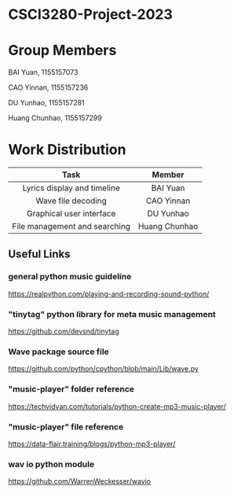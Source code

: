 # CSCI3280-Project-2023

# Group Members

BAI Yuan, 1155157073

CAO Yinnan, 1155157236

DU Yunhao, 1155157281

Huang Chunhao, 1155157299

# Work Distribution
| Task | Member | 
| :----: | :----: | 
| Lyrics display and timeline | BAI Yuan | 
| Wave file decoding | CAO Yinnan | 
| Graphical user interface | DU Yunhao | 
| File management and searching | Huang Chunhao | 

## Useful Links
### general python music guideline
https://realpython.com/playing-and-recording-sound-python/
### "tinytag" python library for meta music management
https://github.com/devsnd/tinytag
### Wave package source file
https://github.com/python/cpython/blob/main/Lib/wave.py
### "music-player" folder reference
https://techvidvan.com/tutorials/python-create-mp3-music-player/
### "music-player" file reference
https://data-flair.training/blogs/python-mp3-player/
### wav io python module
https://github.com/WarrenWeckesser/wavio

